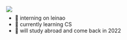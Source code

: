 <img align="left" src="https://github-readme-stats.vercel.app/api?username=sunmiao0301&include_all_commits=true&count_private-true&custom_title=sunmiao0301'%20GitHub%20Stats&line_height=30&show_icons=true&hide_border=true&bg_color=192133&title_color=efb752&icon_color=efb752&text_color=70bed9">



###
- 🔭 interning on leinao
- 🌱 currently learning CS
- 🤔 will study abroad and come back in 2022

<!--
**sunmiao0301/sunmiao0301** is a ✨ _special_ ✨ repository because its `README.md` (this file) appears on your GitHub profile.

Here are some ideas to get you started:

-->
